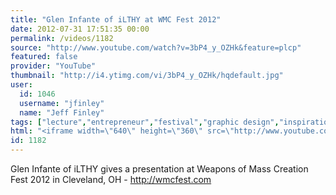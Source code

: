 ```yaml
---
title: "Glen Infante of iLTHY at WMC Fest 2012"
date: 2012-07-31 17:51:35 00:00
permalink: /videos/1182
source: "http://www.youtube.com/watch?v=3bP4_y_OZHk&feature=plcp"
featured: false
provider: "YouTube"
thumbnail: "http://i4.ytimg.com/vi/3bP4_y_OZHk/hqdefault.jpg"
user:
  id: 1046
  username: "jfinley"
  name: "Jeff Finley"
tags: ["lecture","entrepreneur","festival","graphic design","inspirational","design conference","wmc fest","cleveland","speaker","diy","ohio","midwest"]
html: "<iframe width=\"640\" height=\"360\" src=\"http://www.youtube.com/embed/3bP4_y_OZHk?wmode=transparent&fs=1&feature=oembed\" frameborder=\"0\" allowfullscreen></iframe>"
id: 1182
---
```


Glen Infante of iLTHY gives a presentation at Weapons of Mass Creation Fest 2012 in Cleveland, OH - http://wmcfest.com